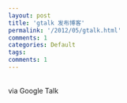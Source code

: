 ```yaml
---
layout: post
title: 'gtalk 发布博客'
permalink: '/2012/05/gtalk.html'
comments: 1
categories: Default
tags: 
comments: 1
---
```

  
 

<div xmlns="http://www.w3.org/1999/xhtml"><br/>          via Google Talk<br/> </div>

  